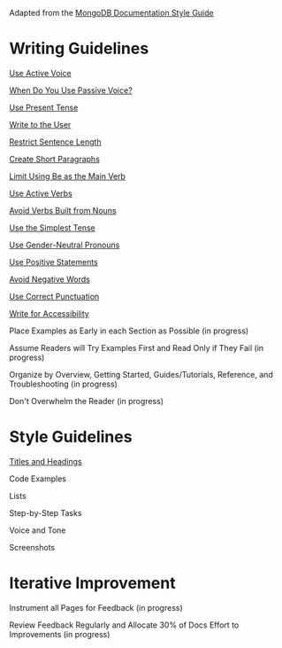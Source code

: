 Adapted from the [MongoDB Documentation Style Guide](https://docs.mongodb.com/meta/)

# Writing Guidelines

[Use Active Voice](writing-guidelines/use-active-voice.md)

[When Do You Use Passive Voice?](writing-guidelines/when-do-you-use-passive-voice.md)

[Use Present Tense](writing-guidelines/use-present-tense.md)

[Write to the User](writing-guidelines/write-to-the-user.md)

[Restrict Sentence Length](writing-guidelines/restrict-sentence-length.md)

[Create Short Paragraphs](writing-guidelines/create-short-paragraphs.md)

[Limit Using Be as the Main Verb](writing-guidelines/limit-using-be-as-the-main-verb.md)

[Use Active Verbs](writing-guidelines/use-active-verbs.md)

[Avoid Verbs Built from Nouns](writing-guidelines/avoid-verbs-built-from-nouns.md)

[Use the Simplest Tense](writing-guidelines/use-the-simplest-tense.md)

[Use Gender-Neutral Pronouns](writing-guidelines/use-gender-neutral-pronouns.md)

[Use Positive Statements](writing-guidelines/use-positive-statements.md)

[Avoid Negative Words](writing-guidelines/avoid-negative-words.md)

[Use Correct Punctuation](writing-guidelines/use-correct-punctuation.md)

[Write for Accessibility](writing-guidelines/write-for-accessibility.md)

Place Examples as Early in each Section as Possible (in progress)

Assume Readers will Try Examples First and Read Only if They Fail (in progress)

Organize by Overview, Getting Started, Guides/Tutorials, Reference, and Troubleshooting (in progress)

Don't Overwhelm the Reader (in progress)


# Style Guidelines

[Titles and Headings](style-guidelines/titles-and-headings.md)

Code Examples

Lists

Step-by-Step Tasks

Voice and Tone

Screenshots

# Iterative Improvement

Instrument all Pages for Feedback (in progress)

Review Feedback Regularly and Allocate 30% of Docs Effort to Improvements (in progress)